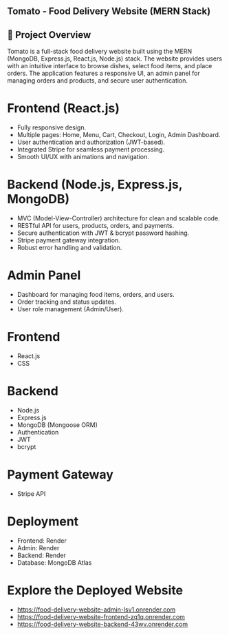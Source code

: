 ## Tomato - Food Delivery Website (MERN Stack)

## 📌 Project Overview

Tomato is a full-stack food delivery website built using the MERN (MongoDB, Express.js, React.js, Node.js) stack. The website provides users with an intuitive interface to browse dishes, select food items, and place orders. The application features a responsive UI, an admin panel for managing orders and products, and secure user authentication.

# Frontend (React.js)
- Fully responsive design.
- Multiple pages: Home, Menu, Cart, Checkout, Login, Admin Dashboard.
- User authentication and authorization (JWT-based).
- Integrated Stripe for seamless payment processing.
- Smooth UI/UX with animations and navigation.

# Backend (Node.js, Express.js, MongoDB)
- MVC (Model-View-Controller) architecture for clean and scalable code.
- RESTful API for users, products, orders, and payments.
- Secure authentication with JWT & bcrypt password hashing.
- Stripe payment gateway integration.
- Robust error handling and validation.

# Admin Panel
- Dashboard for managing food items, orders, and users.
- Order tracking and status updates.
- User role management (Admin/User).

# Frontend
- React.js
- CSS

# Backend
- Node.js
- Express.js
- MongoDB (Mongoose ORM)
- Authentication
- JWT
- bcrypt

# Payment Gateway
- Stripe API

# Deployment
- Frontend: Render
- Admin: Render
- Backend: Render
- Database: MongoDB Atlas

# Explore the Deployed Website 
- https://food-delivery-website-admin-lsv1.onrender.com 
- https://food-delivery-website-frontend-zq1q.onrender.com
- https://food-delivery-website-backend-43wv.onrender.com
